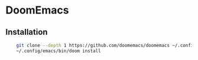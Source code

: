 # DoomEmacs

## Installation

```sh
    git clone --depth 1 https://github.com/doomemacs/doomemacs ~/.config/emacs
    ~/.config/emacs/bin/doom install
```
